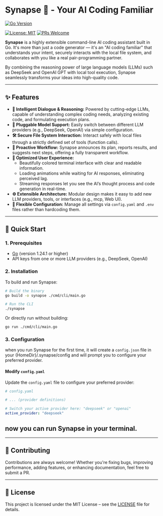 # Synapse 🧠 - Your AI Coding Familiar
[![Go Version](https://img.shields.io/github/go-mod/go-version/github.com/synapse?style=for-the-badge)](https://golang.org/)

[![License: MIT](https://img.shields.io/badge/License-MIT-yellow.svg?style=for-the-badge)](https://opensource.org/licenses/MIT)
[![PRs Welcome](https://img.shields.io/badge/PRs-welcome-brightgreen.svg?style=for-the-badge)](CONTRIBUTING.md)

**Synapse** is a highly extensible command-line AI coding assistant built in Go. It's more than just a code generator — it's an "AI coding familiar" that understands your intent, securely interacts with the local file system, and collaborates with you like a real pair-programming partner.

By combining the reasoning power of large language models (LLMs) such as DeepSeek and OpenAI GPT with local tool execution, Synapse seamlessly transforms your ideas into high-quality code.

---

## ✨ Features

- **🧠 Intelligent Dialogue & Reasoning:** Powered by cutting-edge LLMs, capable of understanding complex coding needs, analyzing existing code, and formulating execution plans.
- **🔌 Pluggable Model Support:** Easily switch between different LLM providers (e.g., DeepSeek, OpenAI) via simple configuration.
- **🛠️ Secure File System Interaction:** Interact safely with local files through a strictly defined set of tools (function calls).
- **🤖 Proactive Workflow:** Synapse announces its plan, reports results, and suggests next steps, offering a fully transparent workflow.
- **🚀 Optimized User Experience:**
  - Beautifully colored terminal interface with clear and readable information.
  - Loading animations while waiting for AI responses, eliminating perceived lag.
  - Streaming responses let you see the AI’s thought process and code generation in real-time.
- **⚙️ Extensible Architecture:** Modular design makes it easy to add new LLM providers, tools, or interfaces (e.g., mcp, Web UI).
- **🔧 Flexible Configuration:** Manage all settings via `config.yaml` and `.env` files rather than hardcoding them.

---

## 🚀 Quick Start

### 1. Prerequisites

- [Go](https://go.dev/doc/install) (version 1.24.1 or higher)
- API keys from one or more LLM providers (e.g., DeepSeek, OpenAI)

### 2. Installation

To build and run Synapse:

```bash
# Build the binary
go build -o synapse ./cmd/cli/main.go

# Run the CLI
./synapse
```

Or directly run without building:

```bash
go run ./cmd/cli/main.go
```

### 3. Configuration

when you run Synapse for the first time, it will create a `config.json` file in your {HomeDir}/.synapse/config and will prompt you to configure your preferred provider.


####  Modify `config.yaml`

Update the `config.yaml` file to configure your preferred provider:

```yaml
# config.yaml

# ... (provider definitions)

# Switch your active provider here: "deepseek" or "openai"
active_provider: "deepseek"
```
now you can run Synapse in your terminal.
---


---

## 🤝 Contributing

Contributions are always welcome! Whether you're fixing bugs, improving performance, adding features, or enhancing documentation, feel free to submit a PR.

---

## 📄 License

This project is licensed under the MIT License – see the [LICENSE](LICENSE) file for details.
